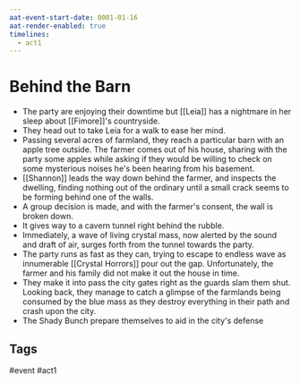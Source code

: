 ```yaml
---
aat-event-start-date: 0001-01-16
aat-render-enabled: true
timelines:
  - act1
---
```

# Behind the Barn
- The party are enjoying their downtime but [[Leia]] has a nightmare in her sleep about [[Fimore]]'s countryside.
- They head out to take Leia for a walk to ease her mind.
- Passing several acres of farmland, they reach a particular barn with an apple tree outside.  The farmer comes out of his house, sharing with the party some apples while asking if they would be willing to check on some mysterious noises he's been hearing from his basement.
- [[Shannon]] leads the way down behind the farmer, and inspects the dwelling, finding nothing out of the ordinary until a small crack seems to be forming behind one of the walls.
- A group decision is made, and with the farmer's consent, the wall is broken down.
- It gives way to a cavern tunnel right behind the rubble. 
- Immediately, a wave of living crystal mass, now alerted by the sound and draft of air, surges forth from the tunnel towards the party.
- The party runs as fast as they can, trying to escape to endless wave as innumerable [[Crystal Horrors]] pour out the gap. Unfortunately, the farmer and his family did not make it out the house in time.
- They make it into pass the city gates right as the guards slam them shut. Looking back, they manage to catch a glimpse of the farmlands being consumed by the blue mass as they destroy everything in their path and crash upon the city.
- The Shady Bunch prepare themselves to aid in the city's defense

## Tags
 #event #act1